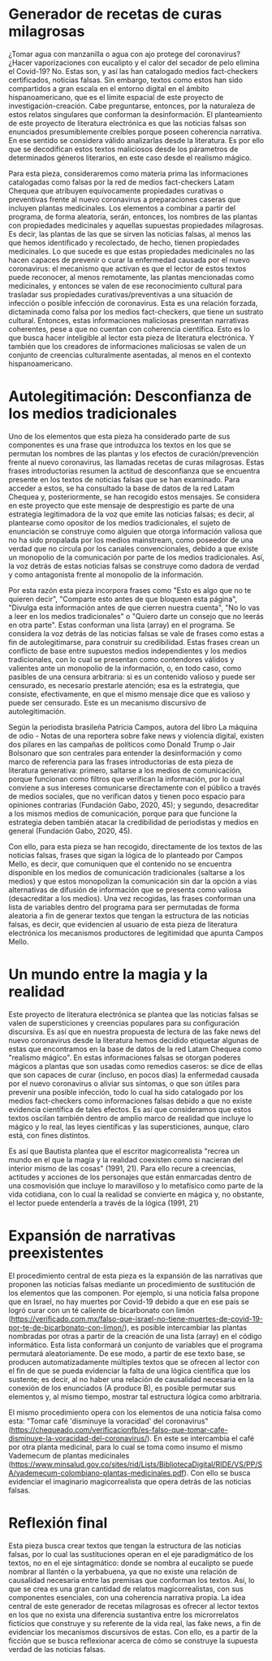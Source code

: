 # Generador de recetas de curas milagrosas

¿Tomar agua con manzanilla o agua con ajo protege del coronavirus? ¿Hacer vaporizaciones con eucalipto y el calor del secador de pelo elimina el Covid-19? No. Estas son, y así las han catalogado medios fact-checkers certificados, noticias falsas. Sin embargo, textos como estos han sido compartidos a gran escala en el entorno digital en el ámbito hispanoamericano, que es el límite espacial de este proyecto de investigación-creación.
Cabe preguntarse, entonces, por la naturaleza de estos relatos singulares que conforman la desinformación. El planteamiento de este proyecto de literatura electrónica es que las noticias falsas son enunciados presumiblemente creíbles porque poseen coherencia narrativa. En ese sentido se considera válido analizarlas desde la literatura. Es por ello que se decodifican estos textos maliciosos desde los párametros de determinados géneros literarios, en este caso desde el realismo mágico.

Para esta pieza, consideraremos como materia prima las informaciones catalogadas como falsas por la red de medios fact-checkers Latam Chequea que atribuyen equívocamente propiedades curativas o preventivas frente al nuevo coronavirus a preparaciones caseras que incluyen plantas medicinales. Los elementos a combinar a partir del programa, de forma aleatoria, serán, entonces, los nombres de las plantas con propiedades medicinales y aquellas supuestas propiedades milagrosas. Es decir, las plantas de las que se sirven las noticias falsas, al menos las que hemos identificado y recolectado, de hecho, tienen propiedades medicinales. Lo que sucede es que estas propiedades medicinales no las hacen capaces de prevenir o curar la enfermedad causada por el nuevo coronavirus: el mecanismo que activan es que el lector de estos textos puede reconocer, al menos remotamente, las plantas mencionadas como medicinales, y entonces se valen de ese reconocimiento cultural para trasladar sus propiedades curativas/preventivas a una situación de infección o posible infección de coronavirus. Esta es una relación forzada, dictaminada como falsa por los medios fact-checkers, que tiene un sustrato cultural.
Entonces, estas informaciones maliciosas presentan narrativas coherentes, pese a que no cuentan con coherencia científica. Esto es lo que busca hacer inteligible al lector esta pieza de literatura electrónica. Y también que los creadores de informaciones maliciosas se valen de un conjunto de creencias culturalmente asentadas, al menos en el contexto hispanoamericano. 

# Autolegitimación: Desconfianza de los medios tradicionales

Uno de los elementos que esta pieza ha considerado parte de sus componentes es una frase que introduzca los textos en los que se permutan los nombres de las plantas y los efectos de curación/prevención frente al nuevo coronavirus, las llamadas recetas de curas milagrosas. Estas frases introductorias resumen la actitud de desconfianza que se encuentra presente en los textos de noticias falsas que se han examinado. Para acceder a estos, se ha consultado la base de datos de la red Latam Chequea y, posteriormente, se han recogido estos mensajes.
Se considera en este proyecto que este mensaje de desprestigio es parte de una estrategia legitimadora de la voz que emite las noticias falsas; es decir, al plantearse como opositor de los medios tradicionales, el sujeto de enunciación se construye como alguien que otorga información valiosa que no ha sido propalada por los medios mainstream, como poseedor de una verdad que no circula por los canales convencionales, debido a que existe un monopolio de la comunicación por parte de los medios tradicionales. Así, la voz detrás de estas noticias falsas se construye como dadora de verdad y como antagonista frente al monopolio de la información.

Por esta razón esta pieza incorpora frases como "Esto es algo que no te quieren decir", "Comparte esto antes de que bloqueen esta página", "Divulga esta información antes de que cierren nuestra cuenta", "No lo vas a leer en los medios tradicionales" o "Quiero darte un consejo que no leerás en otra parte". Estas conforman una lista (array) en el programa. Se considera la voz detrás de las noticias falsas se vale de frases como estas a fin de autolegitimarse, para construir su credibilidad. Estas frases crean un conflicto de base entre supuestos medios independientes y los medios tradicionales, con lo cual se presentan como contendores válidos y valientes ante un monopolio de la información, o, en todo caso, como pasibles de una censura arbitraria: si es un contenido valioso y puede ser censurado, es necesario prestarle atención; esa es la estrategia, que consiste, efectivamente, en que el mismo mensaje dice que es valioso y puede ser censurado. Este es un mecanismo discursivo de autolegitimación.    

Según la periodista brasileña Patricia Campos, autora del libro La máquina de odio - Notas de una reportera sobre fake news y violencia digital, existen dos pilares en las campañas de políticos como Donald Trump o Jair Bolsonaro que son centrales para entender la desinformación y como marco de referencia para las frases introductorias de esta pieza de literatura generativa: primero, saltarse a los medios de comunicación, porque funcionan como filtros que verifican la información, por lo cual conviene a sus intereses comunicarse directamente con el público a través de medios sociales, que no verifican datos y tienen poco espacio para opiniones contrarias (Fundación Gabo, 2020, 45); y segundo, desacreditar a los mismos medios de comunicación, porque para que funcione la estrategia deben también atacar la credibilidad de periodistas y medios en general (Fundación Gabo, 2020, 45).

Con ello, para esta pieza se han recogido, directamente de los textos de las noticias falsas, frases que sigan la lógica de lo planteado por Campos Mello, es decir, que comuniquen que el contenido no se encuentra disponible en los medios de comunicación tradicionales (saltarse a los medios) y que estos monopolizan la comunicación sin dar la opción a vías alternativas de difusión de información que se presenta como valiosa (desacreditar a los medios). Una vez recogidas, las frases conforman una lista de variables dentro del programa para ser permutadas de forma aleatoria a fin de generar textos que tengan la estructura de las noticias falsas, es decir, que evidencien al usuario de esta pieza de literatura electrónica los mecanismos productores de legitimidad que apunta Campos Mello.

# Un mundo entre la magia y la realidad

Este proyecto de literatura electrónica se plantea que las noticias falsas se valen de supersticiones y creencias populares para su configuración discursiva. Es así que en nuestra propuesta de lectura de las fake news del nuevo coronavirus desde la literatura hemos decidido etiquetar algunas de estas que encontramos en la base de datos de la red Latam Chequea como "realismo mágico". En estas informaciones falsas se otorgan poderes mágicos a plantas que son usadas como remedios caseros: se dice de ellas que son capaces de curar (incluso, en pocos días) la enfermedad causada por el nuevo coronavirus o aliviar sus síntomas, o que son útiles para prevenir una posible infección, todo lo cual ha sido catalogado por los medios fact-checkers como informaciones falsas debido a que no existe evidencia científica de tales efectos. Es así que consideramos que estos textos oscilan también dentro de amplio marco de realidad que incluye lo mágico y lo real, las leyes científicas y las supersticiones, aunque, claro está, con fines distintos.

Es así que Bautista plantea que el escritor magicorrealista "recrea un mundo en el que la magia y la realidad coexisten como si nacieran del interior mismo de las cosas" (1991, 21). Para ello recure a creencias, actitudes y acciones de los personajes que están enmarcadas dentro de una cosmovisión que incluye lo maravilloso y lo metafísico como parte de la vida cotidiana, con lo cual la realidad se convierte en mágica y, no obstante, el lector puede entenderla a través de la lógica (1991, 21)

# Expansión de narrativas preexistentes

El procedimiento central de esta pieza es la expansión de las narrativas que proponen las noticias falsas mediante un procedimiento de sustitución de los elementos que las componen. Por ejemplo, si una noticia falsa propone que en Israel, no hay muertes por Covid-19 debido a que en ese país se logró curar con un té caliente de bicarbonato con limón (https://verificado.com.mx/falso-que-israel-no-tiene-muertes-de-covid-19-por-te-de-bicarbonato-con-limon/), es posible intercambiar las plantas nombradas por otras a partir de la creación de una lista (array) en el código informático. Esta lista conformará un conjunto de variables que el programa permutará aleatoriamente. De ese modo, a partir de ese texto base, se producen automatizadamente múltiples textos que se ofrecen al lector con el fin de que se pueda evidenciar la falta de una lógica científica que los sustente; es decir, al no haber una relación de causalidad necesaria en la conexión de los enunciados (A produce B), es posible permutar sus elementos y, al mismo tiempo, mostrar tal estructura lógica como arbitraria.

El mismo procedimiento opera con los elementos de una noticia falsa como esta: "Tomar café 'disminuye la voracidad' del coronavirus" (https://chequeado.com/verificacionfb/es-falso-que-tomar-cafe-disminuye-la-voracidad-del-coronavirus/). En este se intercambia el café por otra planta medicinal, para lo cual se toma como insumo el mismo Vademecum de plantas medicinales (https://www.minsalud.gov.co/sites/rid/Lists/BibliotecaDigital/RIDE/VS/PP/SA/vademecum-colombiano-plantas-medicinales.pdf). Con ello se busca evidenciar el imaginario magicorrealista que opera detrás de las noticias falsas.

# Reflexión final

Esta pieza busca crear textos que tengan la estructura de las noticias falsas, por lo cual las sustituciones operan en el eje paradigmático de los textos, no en el eje sintagmático: donde se nombra al eucalipto se puede nombrar al llantén o la yerbabuena, ya que no existe una relación de causalidad necesaria entre las premisas que conforman los textos. Así, lo que se crea es una gran cantidad de relatos magicorrealistas, con sus componentes esenciales, con una coherencia narrativa propia. La idea central de este generador de recetas milagrosas es ofrecer al lector textos en los que no exista una diferencia sustantiva entre los microrrelatos ficticios que construye y su referente de la vida real, las fake news, a fin de evidenciar los mecanismos discursivos de estas. Con ello, es a partir de la ficción que se busca reflexionar acerca de cómo se construye la supuesta verdad de las noticias falsas.
